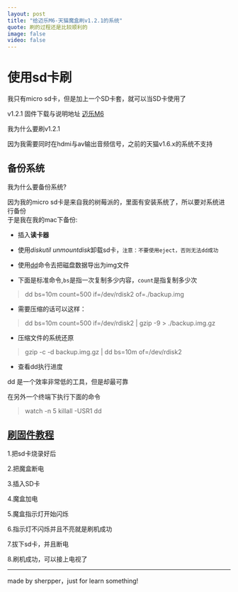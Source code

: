 ```yaml
---
layout: post
title: "给迈乐M6-天猫魔盒刷v1.2.1的系统"
quote: 刷的过程还是比较顺利的
image: false
video: false
---
```


# 使用sd卡刷

我只有micro sd卡，但是加上一个SD卡套，就可以当SD卡使用了

v1.2.1 固件下载与说明地址 [迈乐M6](http://www.hdpfans.com/thread-442690-1-1.html)

我为什么要刷v1.2.1  

因为我需要同时在hdmi与av输出音频信号，之前的天猫v1.6.x的系统不支持

## 备份系统

我为什么要备份系统?  

因为我的micro sd卡是来自我的树莓派的，里面有安装系统了，所以要对系统进行备份  
于是我在我的mac下备份:  

- 插入**读卡器**
- 使用*diskutil unmountdisk*卸载sd卡，`注意：不要使用eject，否则无法dd成功`
- 使用[dd](http://zh.wikipedia.org/wiki/Dd_%28Unix%29)命令去把磁盘数据导出为img文件

- 下面是标准命令,`bs`是指一次复制多少内容，`count`是指复制多少次
> dd bs=10m count=500 if=/dev/rdisk2 of=./backup.img

- 需要压缩的话可以这样：
> dd bs=10m count=500 if=/dev/rdisk2 | gzip -9 > ./backup.img.gz

- 压缩文件的系统还原
> gzip -c -d backup.img.gz | dd bs=10m of=/dev/rdisk2

- 查看dd执行进度

dd 是一个效率非常低的工具，但是却最可靠  

在另外一个终端下执行下面的命令
> watch -n 5 killall -USR1 dd


## [刷固件教程](http://bbs.mele.cn/showtopic-2270.aspx)
1.把sd卡烧录好后  

2.把魔盒断电  

3.插入SD卡  

4.魔盒加电    

5.魔盒指示灯开始闪烁   

6.指示灯不闪烁并且不亮就是刷机成功   

7.拔下sd卡，并且断电

8.刷机成功，可以接上电视了

-----

made by sherpper，just for learn something!



